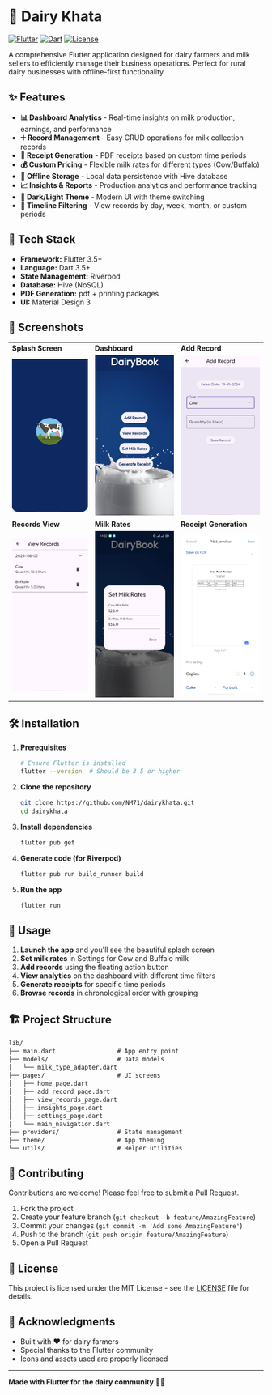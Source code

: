 # 🥛 Dairy Khata

[![Flutter](https://img.shields.io/badge/Flutter-3.5+-02569B?style=flat&logo=flutter&logoColor=white)](https://flutter.dev)
[![Dart](https://img.shields.io/badge/Dart-3.5+-0175C2?style=flat&logo=dart&logoColor=white)](https://dart.dev)
[![License](https://img.shields.io/badge/License-MIT-green.svg)](LICENSE)

A comprehensive Flutter application designed for dairy farmers and milk sellers to efficiently manage their business operations. Perfect for rural dairy businesses with offline-first functionality.

## ✨ Features

- **📊 Dashboard Analytics** - Real-time insights on milk production, earnings, and performance
- **➕ Record Management** - Easy CRUD operations for milk collection records
- **🧾 Receipt Generation** - PDF receipts based on custom time periods
- **💰 Custom Pricing** - Flexible milk rates for different types (Cow/Buffalo)
- **📱 Offline Storage** - Local data persistence with Hive database
- **📈 Insights & Reports** - Production analytics and performance tracking
- **🌙 Dark/Light Theme** - Modern UI with theme switching
- **📅 Timeline Filtering** - View records by day, week, month, or custom periods

## 🚀 Tech Stack

- **Framework:** Flutter 3.5+
- **Language:** Dart 3.5+
- **State Management:** Riverpod
- **Database:** Hive (NoSQL)
- **PDF Generation:** pdf + printing packages
- **UI:** Material Design 3

## 📸 Screenshots

<table>
  <tr>
    <td><strong>Splash Screen</strong></td>
    <td><strong>Dashboard</strong></td>
    <td><strong>Add Record</strong></td>
  </tr>
  <tr>
    <td><img src="screenshots/IMG-20241019-WA0010.jpg" width="200"/></td>
    <td><img src="screenshots/IMG-20241019-WA0009.jpg" width="200"/></td>
    <td><img src="screenshots/WhatsApp Image 2024-10-19 at 14.36.27_6431d8d4.jpg" width="200"/></td>
  </tr>
  <tr>
    <td><strong>Records View</strong></td>
    <td><strong>Milk Rates</strong></td>
    <td><strong>Receipt Generation</strong></td>
  </tr>
  <tr>
    <td><img src="screenshots/IMG-20241019-WA0011.jpg" width="200"/></td>
    <td><img src="screenshots/IMG-20241019-WA0012.jpg" width="200"/></td>
    <td><img src="screenshots/IMG-20241019-WA0006.jpg" width="200"/></td>
  </tr>
</table>

## 🛠️ Installation

1. **Prerequisites**
   ```bash
   # Ensure Flutter is installed
   flutter --version  # Should be 3.5 or higher
   ```

2. **Clone the repository**
   ```bash
   git clone https://github.com/NM71/dairykhata.git
   cd dairykhata
   ```

3. **Install dependencies**
   ```bash
   flutter pub get
   ```

4. **Generate code (for Riverpod)**
   ```bash
   flutter pub run build_runner build
   ```

5. **Run the app**
   ```bash
   flutter run
   ```

## 📱 Usage

1. **Launch the app** and you'll see the beautiful splash screen
2. **Set milk rates** in Settings for Cow and Buffalo milk
3. **Add records** using the floating action button
4. **View analytics** on the dashboard with different time filters
5. **Generate receipts** for specific time periods
6. **Browse records** in chronological order with grouping

## 🏗️ Project Structure

```
lib/
├── main.dart                 # App entry point
├── models/                   # Data models
│   └── milk_type_adapter.dart
├── pages/                    # UI screens
│   ├── home_page.dart
│   ├── add_record_page.dart
│   ├── view_records_page.dart
│   ├── insights_page.dart
│   ├── settings_page.dart
│   └── main_navigation.dart
├── providers/                # State management
├── theme/                    # App theming
└── utils/                    # Helper utilities
```

## 🤝 Contributing

Contributions are welcome! Please feel free to submit a Pull Request.

1. Fork the project
2. Create your feature branch (`git checkout -b feature/AmazingFeature`)
3. Commit your changes (`git commit -m 'Add some AmazingFeature'`)
4. Push to the branch (`git push origin feature/AmazingFeature`)
5. Open a Pull Request

## 📄 License

This project is licensed under the MIT License - see the [LICENSE](LICENSE) file for details.

## 🙏 Acknowledgments

- Built with ❤️ for dairy farmers
- Special thanks to the Flutter community
- Icons and assets used are properly licensed

---

**Made with Flutter for the dairy community** 🥛✨
